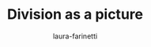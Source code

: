 ---
title: "Division as a picture"
author: "laura-farinetti"
Discipline: Databases
ConceptualAdvantage: "Shows the result of a division operation"
DrawsAttentionTo: "The effect of the division on a relation"
Topic: Query languages (advanced)
Domain: Within-Database
Form: Visual Representation
OriginSource: "Lecture Notes"
image: "449-a.png,449-b.png,449-c.png,449-d.png"
Mapping:
  rectangles :  rows under evaluation
---